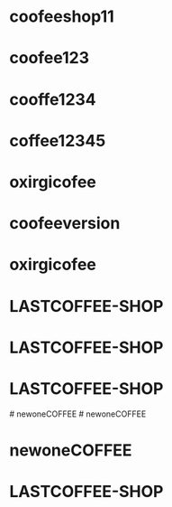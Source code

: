 # coofeeshop11
# coofee123
# cooffe1234
# coffee12345
# oxirgicofee
# coofeeversion
# oxirgicofee
# LASTCOFFEE-SHOP
# LASTCOFFEE-SHOP
# LASTCOFFEE-SHOP
#   n e w o n e C O F F E E  
 # newoneCOFFEE
# newoneCOFFEE
# LASTCOFFEE-SHOP
